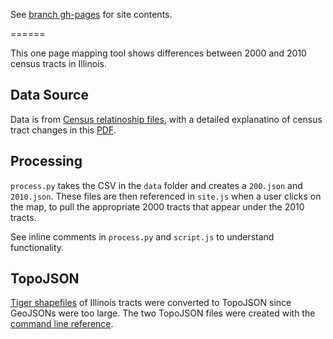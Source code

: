 See [branch gh-pages](https://github.com/developmentseed/census-tracts/tree/gh-pages) for site contents.

======

This one page mapping tool shows differences between 2000 and 2010 census tracts in Illinois.

## Data Source

Data is from [Census relatinoship files](https://www.census.gov/geo/maps-data/data/relationship.html), with a detailed explanatino of census tract changes in this [PDF](https://www.census.gov/geo/maps-data/data/pdfs/rel/tractrelfile.pdf).

## Processing

`process.py` takes the CSV in the `data` folder and creates a `200.json` and `2010.json`. These files are then referenced in `site.js` when a user clicks on the map, to pull the appropriate 2000 tracts that appear under the 2010 tracts. 

See inline comments in `process.py` and `script.js` to understand functionality. 

## TopoJSON

[Tiger shapefiles](https://www.census.gov/geo/maps-data/data/tiger-line.html) of Illinois tracts were converted to TopoJSON since GeoJSONs were too large. The two TopoJSON files were created with the [command line reference](https://github.com/mbostock/topojson/wiki/Command-Line-Reference#properties).